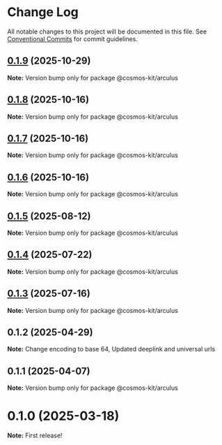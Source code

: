 # Change Log

All notable changes to this project will be documented in this file.
See [Conventional Commits](https://conventionalcommits.org) for commit guidelines.

## [0.1.9](https://github.com/hyperweb-io/cosmos-kit/compare/@cosmos-kit/arculus@0.1.8...@cosmos-kit/arculus@0.1.9) (2025-10-29)

**Note:** Version bump only for package @cosmos-kit/arculus





## [0.1.8](https://github.com/hyperweb-io/cosmos-kit/compare/@cosmos-kit/arculus@0.1.7...@cosmos-kit/arculus@0.1.8) (2025-10-16)

**Note:** Version bump only for package @cosmos-kit/arculus





## [0.1.7](https://github.com/hyperweb-io/cosmos-kit/compare/@cosmos-kit/arculus@0.1.6...@cosmos-kit/arculus@0.1.7) (2025-10-16)

**Note:** Version bump only for package @cosmos-kit/arculus





## [0.1.6](https://github.com/hyperweb-io/cosmos-kit/compare/@cosmos-kit/arculus@0.1.5...@cosmos-kit/arculus@0.1.6) (2025-10-16)

**Note:** Version bump only for package @cosmos-kit/arculus





## [0.1.5](https://github.com/hyperweb-io/cosmos-kit/compare/@cosmos-kit/arculus@0.1.4...@cosmos-kit/arculus@0.1.5) (2025-08-12)

**Note:** Version bump only for package @cosmos-kit/arculus





## [0.1.4](https://github.com/hyperweb-io/cosmos-kit/compare/@cosmos-kit/arculus@0.1.3...@cosmos-kit/arculus@0.1.4) (2025-07-22)

**Note:** Version bump only for package @cosmos-kit/arculus





## [0.1.3](https://github.com/hyperweb-io/cosmos-kit/compare/@cosmos-kit/arculus@0.1.1...@cosmos-kit/arculus@0.1.3) (2025-07-16)

**Note:** Version bump only for package @cosmos-kit/arculus





## 0.1.2 (2025-04-29)

**Note:** Change encoding to base 64, Updated deeplink and universal urls

## 0.1.1 (2025-04-07)

**Note:** Version bump only for package @cosmos-kit/arculus

# 0.1.0 (2025-03-18)

**Note:** First release!
